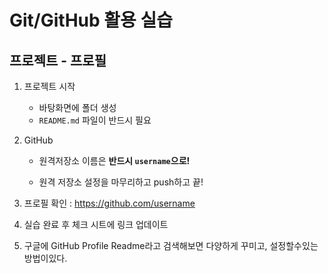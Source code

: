 # Git/GitHub 활용 실습

## 프로젝트 - 프로필

1. 프로젝트 시작 
    - 바탕화면에 폴더 생성
    - `README.md` 파일이 반드시 필요
    
2. GitHub
    - 원격저장소 이름은 **반드시 `username`으로!**
    
    - 원격 저장소 설정을 마무리하고 push하고 끝!

3. 프로필 확인 : https://github.com/username
4. 실습 완료 후 체크 시트에 링크 업데이트
5. 구글에 GitHub Profile Readme라고 검색해보면 다양하게 꾸미고, 설정할수있는 방법이있다.


